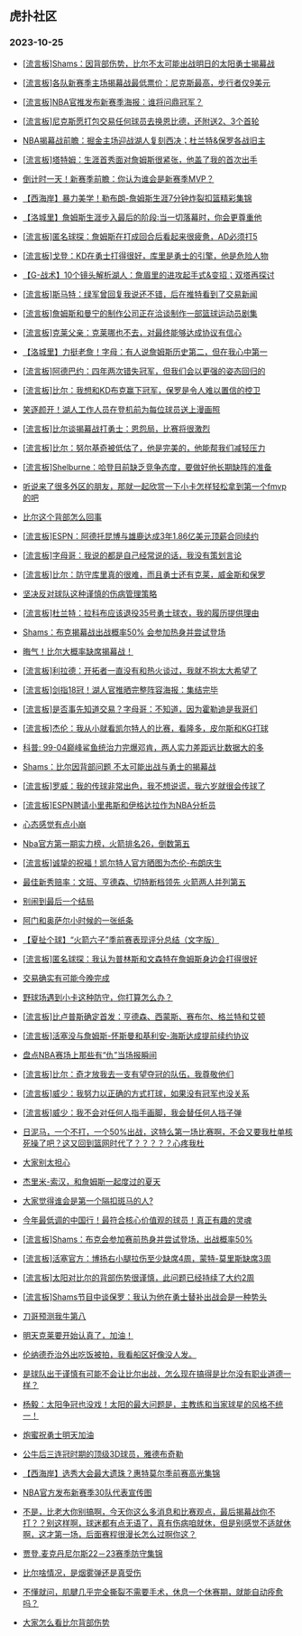 ## 虎扑社区 
### 2023-10-25

+ [[流言板]Shams：因背部伤势，比尔不太可能出战明日的太阳勇士揭幕战](https://bbs.hupu.com/622610386.html)

+ [[流言板]各队新赛季主场揭幕战最低票价：尼克斯最高，步行者仅9美元](https://bbs.hupu.com/622611314.html)

+ [[流言板]NBA官推发布新赛季海报：谁将问鼎冠军？](https://bbs.hupu.com/622610774.html)

+ [[流言板]尼克斯愿打包交易任何球员去换恩比德，还附送2、3个首轮](https://bbs.hupu.com/622607879.html)

+ [NBA揭幕战前瞻：掘金主场迎战湖人复刻西决；杜兰特&保罗各战旧主](https://bbs.hupu.com/622607160.html)

+ [[流言板]塔特姆：生涯首秀面对詹姆斯很紧张，他盖了我的首次出手](https://bbs.hupu.com/622611358.html)

+ [倒计时一天！新赛季前瞻：你认为谁会是新赛季MVP？](https://bbs.hupu.com/622606240.html)

+ [【西海岸】暴力美学！勒布朗-詹姆斯生涯7分钟炸裂扣篮精彩集锦](https://bbs.hupu.com/622606861.html)

+ [【洛城里】詹姆斯生涯步入最后的阶段:当一切落幕时，你会更尊重他](https://bbs.hupu.com/622606003.html)

+ [[流言板]匿名球探：詹姆斯在打成回合后看起来很疲惫，AD必须打5](https://bbs.hupu.com/622609228.html)

+ [[流言板]戈登：KD在勇士打得很好，库里是勇士的引擎，他是危险人物](https://bbs.hupu.com/622610132.html)

+ [【G-战术】10个镜头解析湖人：詹眉里的进攻起手式&变招；双塔再探讨](https://bbs.hupu.com/622607611.html)

+ [[流言板]斯马特：绿军曾回复我说还不错，后在推特看到了交易新闻](https://bbs.hupu.com/622610463.html)

+ [[流言板]詹姆斯和曼宁的制作公司正在洽谈制作一部篮球运动员剧集](https://bbs.hupu.com/622607693.html)

+ [[流言板]克莱父亲：克莱哪也不去，对最终能够达成协议有信心](https://bbs.hupu.com/622605082.html)

+ [【洛城里】力挺老詹！字母：有人说詹姆斯历史第二，但在我心中第一](https://bbs.hupu.com/622605310.html)

+ [[流言板]阿德巴约：四年两次错失冠军，但我们会以更强的姿态回归的](https://bbs.hupu.com/622610355.html)

+ [[流言板]比尔：我想和KD布克赢下冠军，保罗是令人难以置信的控卫](https://bbs.hupu.com/622610081.html)

+ [笑逐颜开！湖人工作人员在登机前为每位球员送上漫画照](https://bbs.hupu.com/622604114.html)

+ [[流言板]比尔谈揭幕战打勇士：恩怨局，比赛将很激烈](https://bbs.hupu.com/622608827.html)

+ [[流言板]比尔：努尔基奇被低估了，他是完美的，他能帮我们减轻压力](https://bbs.hupu.com/622610360.html)

+ [[流言板]Shelburne：哈登目前缺乏竞争态度，要做好他长期缺阵的准备](https://bbs.hupu.com/622602443.html)

+ [听说来了很多外区的朋友，那就一起欣赏一下小卡怎样轻松拿到第一个fmvp的吧](https://bbs.hupu.com/622602684.html)

+ [比尔这个背部怎么回事](https://bbs.hupu.com/622610497.html)

+ [[流言板]ESPN：阿德托昆博与雄鹿达成3年1.86亿美元顶薪合同续约](https://bbs.hupu.com/622600521.html)

+ [[流言板]字母哥：我说的都是自己经常说的话，我没有策划言论](https://bbs.hupu.com/622608217.html)

+ [[流言板]比尔：防守库里真的很难，而且勇士还有克莱，威金斯和保罗](https://bbs.hupu.com/622609157.html)

+ [坚决反对球队这种谨慎的伤病管理策略](https://bbs.hupu.com/622611500.html)

+ [[流言板]杜兰特：拉科布应该退役35号勇士球衣，我的履历提供理由](https://bbs.hupu.com/622601896.html)

+ [Shams：布克揭幕战出战概率50% 会参加热身并尝试登场](https://bbs.hupu.com/622611212.html)

+ [晦气！比尔大概率缺席揭幕战！](https://bbs.hupu.com/622610842.html)

+ [[流言板]利拉德：开拓者一直没有和热火谈过，我就不抱太大希望了](https://bbs.hupu.com/622603733.html)

+ [[流言板]剑指18冠！湖人官推晒完整阵容海报：集结完毕](https://bbs.hupu.com/622601626.html)

+ [[流言板]是否事先知道交易？字母哥：不知道，因为霍勒迪是我哥们](https://bbs.hupu.com/622602731.html)

+ [[流言板]杰伦：我从小就看凯尔特人的比赛，看隆多，皮尔斯和KG打球](https://bbs.hupu.com/622609805.html)

+ [科普: 99-04巅峰鲨鱼统治力完爆邓肯，两人实力差距远比数据大的多](https://bbs.hupu.com/622608317.html)

+ [Shams：比尔因背部问题 不太可能出战与勇士的揭幕战](https://bbs.hupu.com/622610424.html)

+ [[流言板]罗威：我的传球非常出色，我不想说谎，我六岁就很会传球了](https://bbs.hupu.com/622610083.html)

+ [[流言板]ESPN聘请小里弗斯和伊格达拉作为NBA分析员](https://bbs.hupu.com/622603567.html)

+ [心态感觉有点小崩](https://bbs.hupu.com/622611399.html)

+ [Nba官方第一期实力榜，火箭排名26，倒数第五](https://bbs.hupu.com/622610030.html)

+ [[流言板]诚挚的祝福！凯尔特人官方晒图为杰伦-布朗庆生](https://bbs.hupu.com/622610117.html)

+ [最佳新秀赔率：文班、亨德森、切特断档领先 火箭两人并列第五](https://bbs.hupu.com/622610204.html)

+ [别闹到最后一个结局](https://bbs.hupu.com/622611374.html)

+ [阿门和奥萨尔小时候的一张纸条](https://bbs.hupu.com/622609551.html)

+ [【夏扯个球】“火箭六子”季前赛表现评分总结（文字版）](https://bbs.hupu.com/622610714.html)

+ [[流言板]匿名球探：我认为普林斯和文森特在詹姆斯身边会打得很好](https://bbs.hupu.com/622608973.html)

+ [交易确实有可能今晚完成](https://bbs.hupu.com/622610304.html)

+ [野球场遇到小卡这种防守，你打算怎么办？](https://bbs.hupu.com/622610637.html)

+ [[流言板]比卢普斯确定首发：亨德森、西蒙斯、赛布尔、格兰特和艾顿](https://bbs.hupu.com/622603440.html)

+ [[流言板]活塞没与詹姆斯-怀斯曼和基利安-海斯达成提前续约协议](https://bbs.hupu.com/622604806.html)

+ [盘点NBA赛场上那些有“仇”当场报瞬间](https://bbs.hupu.com/622602341.html)

+ [[流言板]比尔：奇才放我去一支有望夺冠的队伍，我尊敬他们](https://bbs.hupu.com/622608996.html)

+ [[流言板]威少：我努力以正确的方式打球，如果没有冠军也没关系](https://bbs.hupu.com/622601505.html)

+ [[流言板]威少：我不会对任何人指手画脚，我会替任何人挡子弹](https://bbs.hupu.com/622601404.html)

+ [日泥马，一个不打，一个50%出战，这特么第一场比赛啊，不会又要我杜单核死操了吧？这又回到篮网时代了？？？？？心疼我杜](https://bbs.hupu.com/622611866.html)

+ [大家别太担心](https://bbs.hupu.com/622611000.html)

+ [杰里米-索汉，和詹姆斯一起度过的夏天](https://bbs.hupu.com/622608775.html)

+ [大家觉得谁会是第一个隔扣斑马的人?](https://bbs.hupu.com/622611388.html)

+ [今年最低调的中国行！最符合核心价值观的球员！真正有趣的灵魂](https://bbs.hupu.com/622609222.html)

+ [[流言板]Shams：布克会参加赛前热身并尝试登场，出战概率50%](https://bbs.hupu.com/622612148.html)

+ [[流言板]活塞官方：博扬右小腿拉伤至少缺席4周，蒙特-莫里斯缺席3周](https://bbs.hupu.com/622612043.html)

+ [[流言板]太阳对比尔的背部伤势很谨慎，此问题已经持续了大约2周](https://bbs.hupu.com/622612196.html)

+ [[流言板]Shams节目中谈保罗：我认为他在勇士替补出战会是一种势头](https://bbs.hupu.com/622612248.html)

+ [刀哥预测我牛第八](https://bbs.hupu.com/622611758.html)

+ [明天克莱要开始认真了，加油！](https://bbs.hupu.com/622611610.html)

+ [伦纳德乔治外出吃饭被拍，我看船区好像没人发。](https://bbs.hupu.com/622612025.html)

+ [是球队出于谨慎有可能不会让比尔出战，怎么现在搞得是比尔没有职业道德一样？](https://bbs.hupu.com/622612014.html)

+ [杨毅：太阳争冠也没戏！太阳的最大问题是，主教练和当家球星的风格不统一！](https://bbs.hupu.com/622611963.html)

+ [炮蜜祝勇士明天加油](https://bbs.hupu.com/622611525.html)

+ [公牛后三连冠时期的顶级3D球员，雅德布奇勒](https://bbs.hupu.com/622611593.html)

+ [【西海岸】选秀大会最大遗珠？惠特莫尔季前赛高光集锦](https://bbs.hupu.com/622606720.html)

+ [NBA官方发布新赛季30队代表宣传图](https://bbs.hupu.com/622611042.html)

+ [不是，比老大你别搞啊，今天你这么多消息和比赛观点，最后揭幕战你不打？？别这样啊，球迷都有点无语了，真有伤病咱就休，但是别感觉不适就休啊，这才第一场，后面赛程很漫长怎么过啊你这？](https://bbs.hupu.com/622611804.html)

+ [贾登.麦克丹尼尔斯22－23赛季防守集锦](https://bbs.hupu.com/622611813.html)

+ [比尔啥情况，是烟雾弹还是真受伤](https://bbs.hupu.com/622610820.html)

+ [不懂就问，肌腱几乎完全撕裂不需要手术，休息一个休赛期，就能自动痊愈吗？](https://bbs.hupu.com/622611801.html)

+ [大家怎么看比尔背部伤势](https://bbs.hupu.com/622611721.html)

